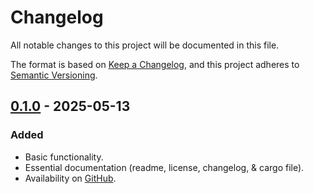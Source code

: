 # Changelog
All notable changes to this project will be documented in this file.

The format is based on [Keep a Changelog](https://keepachangelog.com/en/1.1.0/),
and this project adheres to [Semantic Versioning](https://semver.org/spec/v2.0.0.html).

## [0.1.0] - 2025-05-13

### Added
- Basic functionality.
- Essential documentation (readme, license, changelog, & cargo file).
- Availability on [GitHub](https://github.com/mattaroni/text2hex).

[0.1.0]: https://github.com/mattaroni/text2hex/releases/tag/v0.1.0
